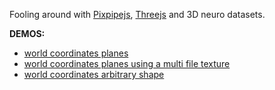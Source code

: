 Fooling around with [Pixpipejs](https://github.com/jonathanlurie/pixpipejs), [Threejs](https://threejs.org/) and 3D neuro datasets.

**DEMOS:**
- [world coordinates planes](http://jonathanlurie.github.io/SliceOfShader/world.html)
- [world coordinates planes using a multi file texture](http://jonathanlurie.github.io/SliceOfShader/world-multi.html)
- [world coordinates arbitrary shape](http://jonathanlurie.github.io/SliceOfShader/worldshape.html)
